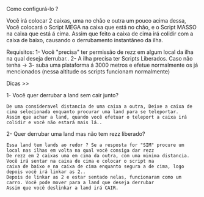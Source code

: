 Como configurá-lo ?

Você irá colocar 2 caixas, uma no chão e outra um pouco acima dessa, Você colocará o Script MEGA na caixa que está no chão, e o Script MASSO na caixa que está á cima.
Assim que feito a caixa de cima irá colidir com a caixa de baixo, causando o derrubamento instantâneo da ilha.

Requisitos:
1- Você "precisa" ter permissão de rezz em algum local da ilha na qual deseja derrubar..
2- A ilha precisa ter Scripts Liberados. Caso não tenha ->
3- suba uma plataforma á 3000 metros e efetue normalmente os já mencionados (nessa altitude os scripts funcionam normalmente)


Dicas >>

1- Você quer derrubar a land sem cair junto?
   
    De uma consideravel distancia de uma caixa a outra, Deixe a caixa de cima selecionada enquanto procurar uma land para se teleportar.
    Assim que achar a land, quando você efetuar o teleport a caixa irá colidir e você não estará mais lá..

2- Quer derrubar uma land mas não tem rezz liberado?
    
    Essa land tem lands ao redor ? Se a resposta for "SIM" procure um local nas ilhas em volta na qual você consiga dar rezz
    De rezz em 2 caixas uma em cima da outra, com uma minima distancia. Você irá sentar na caixa de cima e colocar o script na
    caixa de baixo e na caixa de cima enquanto segura a de cima, logo depois você irá linkar as 2..
    Depois de linkar as 2 e estar sentado nelas, funcionaram como um carro. Você pode mover para a land que deseja derrubar
    Assim que você deslinkar a land irá CAIR.
